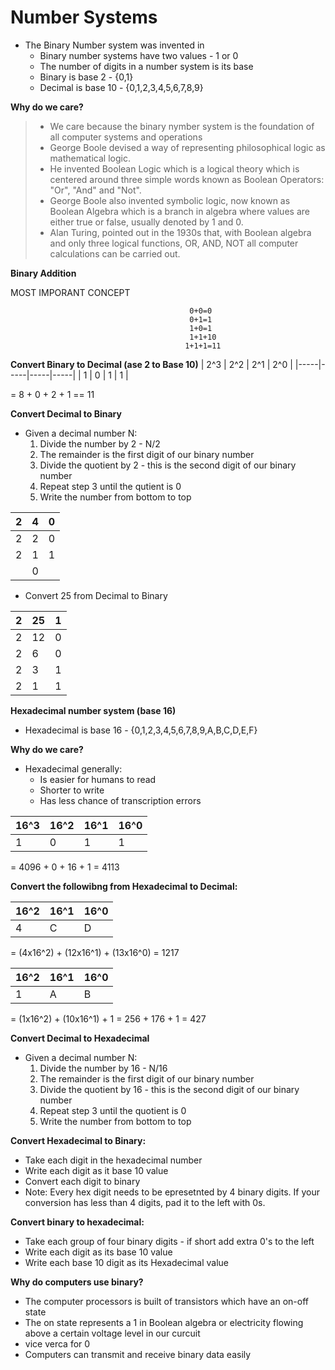  # Number Systems
 * The Binary Number system was invented in 
    * Binary number systems have two values - 1 or 0
    * The number of digits in a number system is its base
    * Binary is base 2 - {0,1}
    * Decimal is base 10 - {0,1,2,3,4,5,6,7,8,9}

 **Why do we care?**
 
 >* We care because the binary nymber system is the foundation of all computer systems and operations
>* George Boole devised a way of representing philosophical logic as mathematical logic.
 >* He invented Boolean Logic which is a logical theory which is centered around three simple words known as Boolean Operators: "Or", "And" and "Not".
 >* George Boole also invented symbolic logic, now known as Boolean Algebra which is a branch in algebra where values are either true or false, usually denoted by 1 and 0.
 >* Alan Turing, pointed out in the 1930s that, with Boolean algebra and only three logical functions, OR, AND, NOT all computer calculations can be carried out.

 **Binary Addition**
 
 MOST IMPORANT CONCEPT

                                            0+0=0
                                            0+1=1
                                            1+0=1
                                            1+1+10
                                           1+1+1=11

**Convert Binary to Decimal (ase 2 to Base 10)**
| 2^3 | 2^2 | 2^1 | 2^0 |
|-----|-----|-----|-----|
| 1   | 0   | 1   | 1   |

= 8 + 0 + 2 + 1 == 11


**Convert Decimal to Binary**
* Given a decimal number N:
    1. Divide the number by 2 - N/2
    2. The remainder is the first digit of our binary number
    3. Divide the quotient by 2 - this is the second digit of our binary number 
    4. Repeat step 3 until the qutient is 0
    5. Write the number from bottom to top

    
| 2 | 4 | 0 |
|---|---|---|
| 2 | 2 | 0 |
| 2 | 1 | 1 |
|   | 0 |   |

* Convert 25 from Decimal to Binary


| 2 | 25 | 1 |
|---|----|---|
| 2 | 12 | 0 |
| 2 | 6  | 0 |
| 2 | 3  | 1 |
| 2 | 1  | 1 |

**Hexadecimal number system (base 16)**
* Hexadecimal is base 16 - {0,1,2,3,4,5,6,7,8,9,A,B,C,D,E,F}

**Why do we care?**
* Hexadecimal generally:
    * Is easier for humans to read
    * Shorter to write
    * Has less chance of transcription errors

| 16^3 | 16^2 | 16^1 | 16^0 |
|------|------|------|------|
| 1    | 0    | 1    | 1    |

= 4096 + 0 + 16 + 1 = 4113

**Convert the followibng from Hexadecimal to Decimal:**

| 16^2 | 16^1 | 16^0 |
|------|------|------|
| 4    | C    | D    |

= (4x16^2) + (12x16^1) + (13x16^0) = 1217

| 16^2 | 16^1 | 16^0 |
|------|------|------|
| 1    | A    | B    |

= (1x16^2) + (10x16^1) + 1 = 256 + 176 + 1 = 427 

**Convert Decimal to Hexadecimal**
* Given a decimal number N:
    1. Divide the number by 16 - N/16
    2. The remainder is the first digit of our binary number
    3. Divide the quotient by 16 - this is the second digit of our binary number 
    4. Repeat step 3 until the quotient is 0
    5. Write the number from bottom to top

**Convert Hexadecimal to Binary:**
 * Take each digit in the hexadecimal number
 * Write each digit as it base 10 value
 * Convert each digit to binary
 * Note: Every hex digit needs to be epresetnted by 4 binary digits. If your conversion has less than 4 digits, pad it to the left with 0s.

 **Convert binary to hexadecimal:**
 * Take each group of four binary digits - if short add extra 0's to the left
 * Write each digit as its base 10 value
 * Write each base 10 digit as its Hexadecimal value


 **Why do computers use binary?**
 * The computer processors is built of transistors which have an on-off state
 * The on state represents a 1 in Boolean algebra or electricity flowing above a certain voltage level in our curcuit
 * vice verca for 0
 * Computers can transmit and receive binary data easily